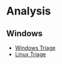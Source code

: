 # Analysis

## Windows

* [Windows Triage](https://github.com/sakya02/dcoe/blob/master/5.Analysis/WinTriage.md)
* [Linux Triage](https://github.com/sakya02/dcoe/blob/master/5.Analysis/LinuxTriage.md)
